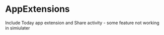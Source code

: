 # AppExtensions
Include Today app extension and Share activity - some feature not working in simiulater
